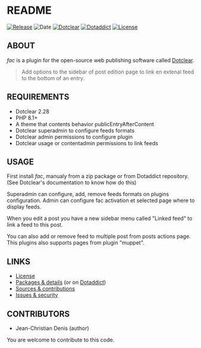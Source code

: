 # README

[![Release](https://img.shields.io/github/v/release/jcdenis/fac?color=lightblue)](https://github.com/JcDenis/fac/releases)
![Date](https://img.shields.io/github/release-date/jcdenis/fac?color=red)
[![Dotclear](https://img.shields.io/badge/dotclear-v2.33-137bbb.svg)](https://fr.dotclear.org/download)
[![Dotaddict](https://img.shields.io/badge/dotaddict-official-9ac123.svg)](https://plugins.dotaddict.org/dc2/details/fac)
[![License](https://img.shields.io/github/license/jcdenis/fac?color=white)](https://github.com/JcDenis/fac/blob/master/LICENSE)

## ABOUT

_fac_ is a plugin for the open-source web publishing software called [Dotclear](https://www.dotclear.org).

> Add options to the sidebar of post edition page to link en extenal feed to the bottom of an entry.

## REQUIREMENTS

* Dotclear 2.28
* PHP 8.1+
* A theme that contents behavior publicEntryAfterContent
* Dotclear superadmin to configure feeds formats
* Dotclear admin permissions to configure plugin
* Dotclear usage or contentadmin permissions to link feeds

## USAGE

First install _fac_, manualy from a zip package or from 
Dotaddict repository. (See Dotclear's documentation to know how do this)

Superadmin can configure, add, remove feeds formats on plugins configuration.
Admin can configure fac activation et selected page where to display feeds.

When you edit a post you have a new sidebar menu called "Linked feed"
to link a feed to this post.

You can also add or remove feed to multiple post from posts actions page. 
This plugins also supports pages from plugin "muppet".

## LINKS

* [License](https://github.com/JcDenis/fac/blob/master/LICENSE)
* [Packages & details](https://github.com/JcDenis/fac/releases) (or on [Dotaddict](https://plugins.dotaddict.org/dc2/details/fac))
* [Sources & contributions](https://github.com/JcDenis/fac)
* [Issues & security](https://github.com/JcDenis/fac/issues)

## CONTRIBUTORS

* Jean-Christian Denis (author)

You are welcome to contribute to this code.
